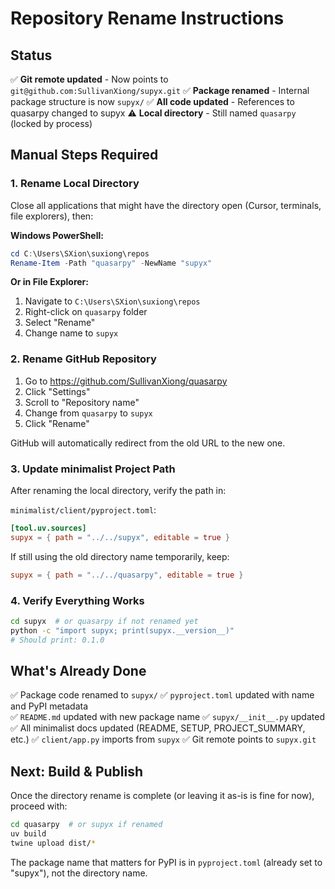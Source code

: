 # Repository Rename Instructions

## Status

✅ **Git remote updated** - Now points to `git@github.com:SullivanXiong/supyx.git`
✅ **Package renamed** - Internal package structure is now `supyx/`
✅ **All code updated** - References to quasarpy changed to supyx
⚠️ **Local directory** - Still named `quasarpy` (locked by process)

## Manual Steps Required

### 1. Rename Local Directory

Close all applications that might have the directory open (Cursor, terminals, file explorers), then:

**Windows PowerShell:**

```powershell
cd C:\Users\SXion\suxiong\repos
Rename-Item -Path "quasarpy" -NewName "supyx"
```

**Or in File Explorer:**

1. Navigate to `C:\Users\SXion\suxiong\repos`
2. Right-click on `quasarpy` folder
3. Select "Rename"
4. Change name to `supyx`

### 2. Rename GitHub Repository

1. Go to https://github.com/SullivanXiong/quasarpy
2. Click "Settings"
3. Scroll to "Repository name"
4. Change from `quasarpy` to `supyx`
5. Click "Rename"

GitHub will automatically redirect from the old URL to the new one.

### 3. Update minimalist Project Path

After renaming the local directory, verify the path in:

`minimalist/client/pyproject.toml`:

```toml
[tool.uv.sources]
supyx = { path = "../../supyx", editable = true }
```

If still using the old directory name temporarily, keep:

```toml
supyx = { path = "../../quasarpy", editable = true }
```

### 4. Verify Everything Works

```bash
cd supyx  # or quasarpy if not renamed yet
python -c "import supyx; print(supyx.__version__)"
# Should print: 0.1.0
```

## What's Already Done

✅ Package code renamed to `supyx/`
✅ `pyproject.toml` updated with name and PyPI metadata  
✅ `README.md` updated with new package name
✅ `supyx/__init__.py` updated
✅ All minimalist docs updated (README, SETUP, PROJECT_SUMMARY, etc.)
✅ `client/app.py` imports from `supyx`
✅ Git remote points to `supyx.git`

## Next: Build & Publish

Once the directory rename is complete (or leaving it as-is is fine for now), proceed with:

```bash
cd quasarpy  # or supyx if renamed
uv build
twine upload dist/*
```

The package name that matters for PyPI is in `pyproject.toml` (already set to "supyx"), not the directory name.
